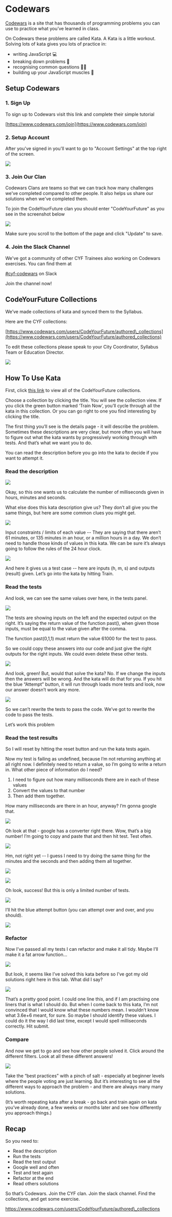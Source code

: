 # Codewars

[Codewars](https://www.codewars.com) is a site that has thousands of programming problems you can use to practice what you’ve learned in class.

On Codewars these problems are called Kata. A Kata is a little workout. Solving lots of kata gives you lots of practice in:

* writing JavaScript 💻
* breaking down problems 🧩
* recognising common questions 🕵️‍♀️
* building up your JavaScript muscles 💪

## Setup Codewars

### 1. Sign Up

To sign up to Codewars visit this link and complete their simple tutorial

[https://www.codewars.com/join](https://www.codewars.com/join)

### 2. Setup Account

After you've signed in you'll want to go to "Account Settings" at the top right of the screen. 

![](../../.gitbook/assets/image%20%282%29.png)

### 3. Join Our Clan

Codewars Clans are teams so that we can track how many challenges we've completed compared to other people. It also helps us share our solutions when we've completed them. 

To join the CodeYourFuture clan you should enter "CodeYourFuture" as you see in the screenshot below

![](../../.gitbook/assets/image%20%283%29.png)

Make sure you scroll to the bottom of the page and click "Update" to save.

### 4. Join the Slack Channel

We've got a community of other CYF Trainees also working on Codewars exercises. You can find them at

[\#cyf-codewars](https://codeyourfuture.slack.com/archives/C019GDCRA2J) on Slack

Join the channel now!

## CodeYourFuture Collections

We’ve made collections of kata and synced them to the Syllabus. 

Here are the CYF collections:

[https://www.codewars.com/users/CodeYourFuture/authored\_collections](https://www.codewars.com/users/CodeYourFuture/authored_collections)

To edit these collections please speak to your City Coordinator, Syllabus Team or Education Director.

![](https://lh5.googleusercontent.com/gXMA6mT6aUjcJ1Ma6sQZOOWjAT9yVbq1woKfqr8gIBa5FQ1IqovN-zqbYeuOuCy_4iKue7ldwB57fbL7V-vjRw6S4BDgx2ZjZaBAg1dU2UBcYbynT4vLYkP3WaLTDfK3mm-GsU57)

## How To Use Kata

First, click [this link](https://www.codewars.com/users/CodeYourFuture/authored_collections) to view all of the CodeYourFuture collections.

Choose a collection by clicking the title. You will see the collection view. If you click the green button marked ‘Train Now’, you’ll cycle through all the kata in this collection. Or you can go right to one you find interesting by clicking the title.

The first thing you’ll see is the details page - it will describe the problem. Sometimes these descriptions are very clear, but more often you will have to figure out what the kata wants by progressively working through with tests. And that’s what we want you to do. 

You can read the description before you go into the kata to decide if you want to attempt it. 

### **Read the description**

![](https://lh5.googleusercontent.com/3MLG8PLGw5MB6COJUEQ5eAOpIEV-4pS62EHduDP89kUqLOVsx5YIftBC6k7-lGrDJlkfkoJAE3euTDSHz2zY7snlYI3SJY32hwURKAaLMNyZK2r-wbkt9QA1rtTT9wwuzbjcw7kF)

Okay, so this one wants us to calculate the number of milliseconds given in hours, minutes and seconds.

What else does this kata description give us? They don’t all give you the same things, but here are some common clues you might get.

![](https://lh4.googleusercontent.com/NesGsI-ZBB67N8XHU24U3VdHaRdHItCbfDPY1xNdGTYbCvQg1mFUHp_aauzdXnJV1HI_7r_zUODgSP8-gCdtNfyimReqeaSaoI5_Uqy6d5WlcIHw9juJ0JTIurt0Xvhyo9kDmXh6)

Input constraints / limits of each value -- They are saying that there aren’t 61 minutes, or 135 minutes in an hour, or a million hours in a day. We don’t need to handle those kinds of values in this kata. We can be sure it’s always going to follow the rules of the 24 hour clock.

![](https://lh6.googleusercontent.com/re-3U15uquZk65F_QliOIqG0PAIG6WDBu_rE-YF5IoZinTfcjVRBaOv6zthK6qvnJ_IJaETvcOE8lxl0Sgk5C-8RF9mNYxII__pjNeUUwGyKJe4MSJgkUk0KbDphhv1urWt7EaCr)

And here it gives us a test case -- here are inputs \(h, m, s\) and outputs \(result\) given. Let’s go into the kata by hitting Train.

### **Read the tests**

And  look, we can see the same values over here, in the tests panel. 

![](https://lh3.googleusercontent.com/eExx2-au1LgE43ntkF3OUVU0S_olXLZWcsdRv0KAcbNChgIZohehGKOJTP-My-YfeZ20U6h5jpkP3a2ISZdLyjSzioN5rbebl7xOQHaUhfYUs3joT38DWSoPpDWVR0PZLKf4ngCO)

The tests are showing inputs on the left and the expected output on the right. It’s saying the return value of the function past\(\), when given those inputs, must be equal to the value given after the comma.

The function past\(0,1,1\) must return the value 61000 for the test to pass.

So we could copy these answers into our code and just give the right outputs for the right inputs. We could even delete these other tests.   


![](https://lh6.googleusercontent.com/s_YM5EyQIBP1glKG9vszdK_55RZN9ukTDb3CbzCsMPYbsI8sWI-mzKK6ab2W3NYGVqH_MROQ3x-xHl4RIN6eftkBdep7a2fbt8hWMeQp0loWlNmz-rnBXJ9_A3aDCzPye-jkqaju)

And look, green! But, would that solve the kata? No. If we change the inputs then the answers will be wrong. And the kata will do that for you. If you hit the blue “Attempt” button, it will run through loads more tests and look, now our answer doesn’t work any more. 

![](https://lh5.googleusercontent.com/FhtDmTYdbYuwOz2SuhdtCrDuFP-RmUG0pAAx5OxOlmnHYyxJ2nFAxmhfpGn6mbgedyFfcO4O6bWolioJ9HFTXwgyWu2zHZV9LJ-3hAsNyOnKdvu3jN-004zQzWtWDzTaLKXnwyFL)

So we can’t rewrite the tests to pass the code. We’ve got to rewrite the code to pass the tests.

Let’s work this problem

### **Read the test results**

So I will reset by hitting the reset button and run the kata tests again.

Now my test is failing as undefined, because I’m not returning anything at all right now. I definitely need to return a value, so I’m going to write a return in.  What other piece of information do I need?

1. I need to figure out how many milliseconds there are in each of these values
2. Convert the values to that number
3. Then add them together. 

How many milliseconds are there in an hour, anyway? I’m gonna google that.  


![](https://lh6.googleusercontent.com/Nto7oAm5psoZupQrQGzR0ZSbB4PYccr_drMeab9_WEtI9_rAxEjZuFuG8Yk_30qUX3lfG5f9H36wxQsQoRNBC6JBLLgdR-mf2-rDTl_iyNOpOPCKw_eeuOvkzbc4BWXGdokBSuhk)

Oh look at that - google has a converter right there. Wow, that’s a big number! I’m going to copy and paste that and then hit test. Test often.  


![](https://lh6.googleusercontent.com/lVWkyoBHfLJFQt_mnhH3-9C1M3ukhlS_LGZXuzYHDtxiH3fcTrINBm5k6canJYtJqHtAlUeWvaXX6D0RIXsCRq_Mu1l9wOVFEhsxBSjSCL7LyC5Zl9-OLV8-CiWAK2yV5b6WPN4H)

Hm, not right yet -- I guess I need to try doing the same thing for the minutes and the seconds and then adding them all together.   


![](https://lh3.googleusercontent.com/3sohLqEZR1MGu8Y2JFpawUt4x4w6CIYnCOdvTGTnc0EXZUl3vXBW8smrFkl_XBgZw29HetY2dGQuqG_ZC696h2RcfTQ_9lkGGBCH3tqAzEeXZC8zpBkqyEORkD0esjJzGyX6kjgu)

![](https://lh3.googleusercontent.com/91Xf1wxchC6Je2VS472VBwMCRiE8sCyH3RF1-fL6qw2sLlGFonQemRf35nHTE3ocTUTmvySsoZSzXiacJaJ4wvMFjXwYm17MLMMI9DLsXpEAq0kvhArBudqfxmthuHrGHoj3VVdJ)

Oh look, success! But this is only a limited number of tests.   


![](https://lh5.googleusercontent.com/KCdiJh1Qx9jI1bbSjE5OCGMBsZfuxo3jgp5IkJCKZsEKHAMpizTfbrk63TqQxrxkFW7smcz7tMpwme4lVxqY0PQa9J2kz2yT9ldSLEII7UbNYumN9qpa3dgv1MkG8iWeXW35rcxH)

I’ll hit the blue attempt button \(you can attempt over and over, and you should\).

![](https://lh4.googleusercontent.com/2tmUkuIfjJZXedur-8BYB_8BVZmHqWNJMCUVbTBQp71zRsGNWDfee4ovsH1Z8m4H326graTbJev-NDHyB56HmaLeSfFmiUlHxXHSbz91BrXQ1AgGp3Wa9HSOEK1PUDgbETl22mgq)

### **Refactor**

Now I’ve passed all my tests I can refactor and make it all tidy. Maybe I’ll make it a fat arrow function… 

![](https://lh5.googleusercontent.com/GWYcCKp-2Ybtp5y2aIprRm2qcH00FlYwXKf4NaF9Di88IA7mU50BRCsr2Xh8y8J_Ar-yaQyZwV7OXEpu1C2DrhW4pzGwjqJYOK2EGnf91xrziEzbe-38JgKZurHhrTNNq866-0IG)

But look, it seems like I’ve solved this kata before so I’ve got my old solutions right here in this tab. What did I say?  


![](https://lh6.googleusercontent.com/QA4fyWc0rAtsast5NVzMfKuf1bF8XxaXaUhc34H4_rD5GLIvovmSvfCkqQxruhZAjCzrMU_pWFBy0pYLTqEXa50GIjfJNeM1yFpmJkY5pSjBT4UIVkcfTaEAcCWRhtd_nYc2sI7J)

That’s a pretty good point.  I could one line this, and if I am practising one liners that is what I should do. But when I come back to this kata, I’m not convinced that I would know what these numbers mean. I wouldn’t know what 3.6e+6 meant, for sure. So maybe I should identify these values. I could do it the way I did last time, except I would spell milliseconds correctly. Hit submit.

### **Compare**

And now we get to go and see how other people solved it. Click around the different filters. Look at all these different answers!   


![](https://lh3.googleusercontent.com/4bBGC3jaZJxw1Bk2LjQzBdEea_XZq3bNvH5oLJpSPPMR2aUfQnBPEjVDUMAYiPUP2MueiC46TRhd3jFXoSq16nVDDr16SjiGBg5-PdZH7t7a8za0Y7Bq64C_VYQJiBW04cIQxor-)

Take the “best practices” with a pinch of salt - especially at beginner levels where the people voting are just learning. But it’s interesting to see all the different ways to approach the problem - and there are always many many solutions.   


\(It’s worth repeating kata after a break - go back and train again on kata you’ve already done, a few weeks or months later and see how differently you approach things.\)  


## Recap

So you need to:  


* Read the description
* Run the tests
* Read the test output
* Google well and often
* Test and test again
* Refactor at the end
* Read others solutions

So that’s Codewars. Join the CYF clan. Join the slack channel. Find the collections, and get some exercise.  


https://www.codewars.com/users/CodeYourFuture/authored\_collections  
  
  


